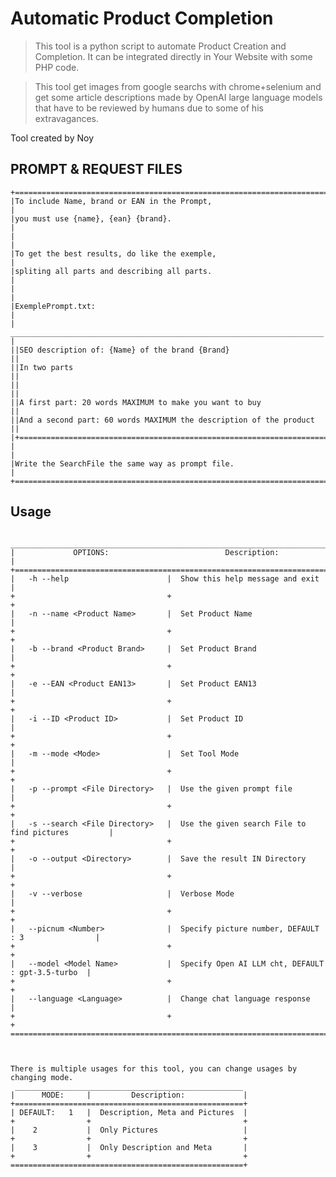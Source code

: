 

# Automatic Product Completion


>This tool is a python script to automate Product Creation and Completion.
It can be integrated directly in Your Website with some PHP code.

>This tool get images from google searchs with chrome+selenium and get some article descriptions made by OpenAI large language models that have to be reviewed by humans due to some of his extravagances.

Tool created by Noy   


## PROMPT & REQUEST FILES
    +========================================================================+
    |To include Name, brand or EAN in the Prompt,                            |
    |you must use {name}, {ean} {brand}.                                     |
    |                                                                        |
    |To get the best results, do like the exemple,                           |
    |spliting all parts and describing all parts.                            |
    |                                                                        |
    |ExemplePrompt.txt:                                                      |
    | ______________________________________________________________________ |
    ||SEO description of: {Name} of the brand {Brand}                       ||
    ||In two parts                                                          ||
    ||                                                                      ||
    ||A first part: 20 words MAXIMUM to make you want to buy                ||
    ||And a second part: 60 words MAXIMUM the description of the product    ||
    |+======================================================================+|
    |                                                                        |
    |Write the SearchFile the same way as prompt file.                       |
    +========================================================================+

## Usage

     ________________________________________________________________________________________
    |             OPTIONS:                          Description:                             |
    +========================================================================================+
    |   -h --help                      |  Show this help message and exit                    |
    +                                  +                                                     +
    |   -n --name <Product Name>       |  Set Product Name                                   |
    +                                  +                                                     +
    |   -b --brand <Product Brand>     |  Set Product Brand                                  |
    +                                  +                                                     +
    |   -e --EAN <Product EAN13>       |  Set Product EAN13                                  |
    +                                  +                                                     +
    |   -i --ID <Product ID>           |  Set Product ID                                     |
    +                                  +                                                     +
    |   -m --mode <Mode>               |  Set Tool Mode                                      |
    +                                  +                                                     +
    |   -p --prompt <File Directory>   |  Use the given prompt file                          |
    +                                  +                                                     +
    |   -s --search <File Directory>   |  Use the given search File to find pictures         |
    +                                  +                                                     +
    |   -o --output <Directory>        |  Save the result IN Directory                       |
    +                                  +                                                     +
    |   -v --verbose                   |  Verbose Mode                                       |
    +                                  +                                                     +
    |   --picnum <Number>              |  Specify picture number, DEFAULT : 3                |
    +                                  +                                                     +
    |   --model <Model Name>           |  Specify Open AI LLM cht, DEFAULT : gpt-3.5-turbo  |
    +                                  +                                                     +
    |   --language <Language>          |  Change chat language response                      |
    +                                  +                                                     +
    =========================================================================================+



    There is multiple usages for this tool, you can change usages by changing mode.
     ___________________________________________________
    |      MODE:     |         Description:             |
    +===================================================+
    | DEFAULT:   1   |  Description, Meta and Pictures  |
    +                +                                  +
    |    2           |  Only Pictures                   | 
    +                +                                  +
    |    3           |  Only Description and Meta       |
    +                +                                  +
    ====================================================+